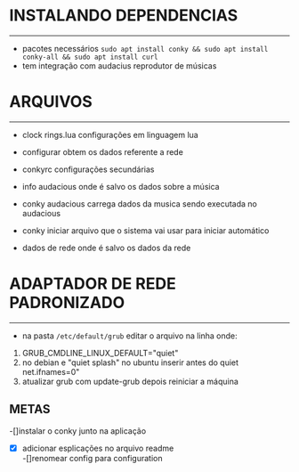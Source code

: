 # INSTALANDO DEPENDENCIAS
---
* pacotes necessários `sudo apt install conky && sudo apt install conky-all && sudo apt install curl`
* tem integração com audacius reprodutor de músicas
# ARQUIVOS
---
* clock rings.lua  configurações em linguagem lua 

* configurar obtem os dados referente a rede

* conkyrc  configurações secundárias

* info audacious onde é salvo os dados sobre a música

* conky audacious carrega dados da musica sendo executada no audacious
* conky  iniciar arquivo que o sistema vai usar para iniciar automático
* dados de rede onde é salvo os dados da rede
# ADAPTADOR DE REDE PADRONIZADO
---
* na pasta `/etc/default/grub` editar o arquivo na linha onde:
1. GRUB_CMDLINE_LINUX_DEFAULT="quiet" 
1. no debian e "quiet splash" no ubuntu inserir antes do quiet net.ifnames=0"
1. atualizar grub com update-grub depois reiniciar a máquina

METAS
---
-[]instalar o conky junto na aplicação
-[x]  adicionar esplicações no arquivo readme  
-[]renomear config para configuration
